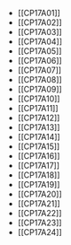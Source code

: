 - [[CP17A01]]
- [[CP17A02]]
- [[CP17A03]]
- [[CP17A04]]
- [[CP17A05]]
- [[CP17A06]]
- [[CP17A07]]
- [[CP17A08]]
- [[CP17A09]]
- [[CP17A10]]
- [[CP17A11]]
- [[CP17A12]]
- [[CP17A13]]
- [[CP17A14]]
- [[CP17A15]]
- [[CP17A16]]
- [[CP17A17]]
- [[CP17A18]]
- [[CP17A19]]
- [[CP17A20]]
- [[CP17A21]]
- [[CP17A22]]
- [[CP17A23]]
- [[CP17A24]]
